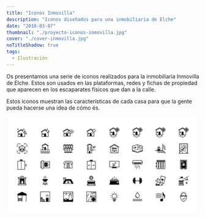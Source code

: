 ```yaml
---
title: "Iconos Inmovilla"
description: "Iconos diseñados para una inmobiliaria de Elche"
date: "2018-03-07"
thumbnail: "./proyecto-iconos-inmovilla.jpg"
cover: "./cover-inmovilla.jpg"
noTitleShadow: true
tags:
  - Ilustración
---
```


Os presentamos una serie de iconos realizados para la inmobiliaria Inmovilla de Elche. Estos son usados en las plataformas, redes y fichas de propiedad que aparecen en los escaparates físicos que dan a la calle.

Estos iconos muestran las características de cada casa para que la gente pueda hacerse una idea de cómo és.

<hidden>
<img src="inmovilla.png" />
</hidden>
<zoom-image src="inmovilla.png"></zoom-image>
